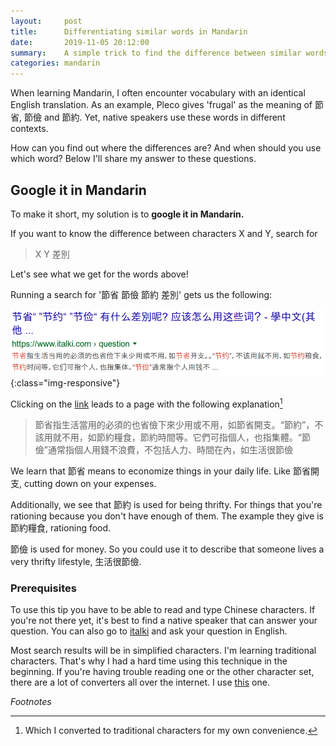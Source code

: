 ```yaml
---
layout:     post
title:      Differentiating similar words in Mandarin
date:       2019-11-05 20:12:00
summary:    A simple trick to find the difference between similar words in Mandarin
categories: mandarin
---
```


When learning Mandarin, I often encounter vocabulary with an identical English translation.
As an example, Pleco gives 'frugal' as the meaning of 節省, 節儉 and 節約.
Yet, native speakers use these words in different contexts. 

How can you find out where the differences are? And when should you use which word?
Below I'll share my answer to these questions. 

## Google it in Mandarin 

To make it short, my solution is to **google it in Mandarin.** 

If you want to know the difference between characters X and Y, search for 
> X Y 差別

Let's see what we get for the words above!

Running a search for '節省 節儉 節約 差別' gets us the following:

![image-title-here](/images/2019-11/chineseCharactersSearchResultFrugal.png){:class="img-responsive"}

Clicking on the [link](https://www.italki.com/question/274511?hl=zh-tw) leads to a page with the following explanation[^1] 

> 節省指生活當用的必須的也省儉下來少用或不用，如節省開支。“節約”，不該用就不用，如節約糧食，節約時間等。它們可指個人，也指集體。“節儉”通常指個人用錢不浪費，不包括人力、時間在內，如生活很節儉

We learn that 節省 means to economize things in your daily life. Like 節省開支, cutting down on your expenses. 

Additionally, we see that 節約 is used for being thrifty. For things that you're rationing because you don't have enough of them. The example they give is 節約糧食, rationing food.

節儉 is used for money. So you could use it to describe that someone lives a very thrifty lifestyle, 生活很節儉. 

### Prerequisites
To use this tip you have to be able to read and type Chinese characters. 
If you're not there yet, it's best to find a native speaker that can answer your question.
You can also go to [italki](https://www.italki.com/?hl=de) and ask your question in English.

Most search results will be in simplified characters. 
I'm learning traditional characters. That's why I had a hard time using this technique in the beginning. 
If you're having trouble reading one or the other character set, there are a lot of converters all over the internet.
I use [this](https://www.chinese-tools.com/tools/converter-simptrad.html) one.



*Footnotes*

[^1]: Which I converted to traditional characters for my own convenience.

